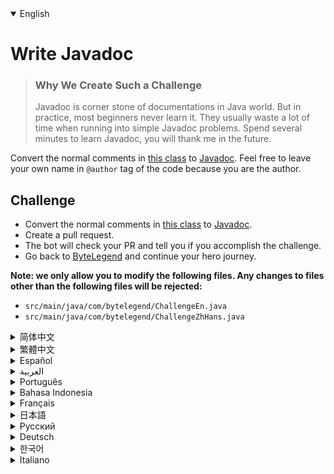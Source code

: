<details open='true' >
<summary>English</summary>

# Write Javadoc

> ### Why We Create Such a Challenge
> Javadoc is corner stone of documentations in Java world. But in practice, most beginners never learn it.
> They usually waste a lot of time when running into simple Javadoc problems.
> Spend several minutes to learn Javadoc, you will thank me in the future.

Convert the normal comments in [this class](https://github.com/ByteLegendQuest/java-write-javadoc/blob/main/src/main/java/com/bytelegend/ChallengeZhHans.java) to [Javadoc](https://docs.oracle.com/javase/8/docs/technotes/tools/windows/javadoc.html).
Feel free to leave your own name in `@author` tag of the code because you are the author.

## Challenge
- Convert the normal comments in [this class](https://github.com/ByteLegendQuest/java-write-javadoc/blob/main/src/main/java/com/bytelegend/ChallengeZhHans.java) to [Javadoc](https://docs.oracle.com/javase/8/docs/technotes/tools/windows/javadoc.html).
- Create a pull request.
- The bot will check your PR and tell you if you accomplish the challenge.
- Go back to [ByteLegend](https://bytelegend.com) and continue your hero journey.


**Note: we only allow you to modify the following files.
Any changes to files other than the following files will be rejected:**

- `src/main/java/com/bytelegend/ChallengeEn.java`
- `src/main/java/com/bytelegend/ChallengeZhHans.java`
</details>

<details >
<summary>简体中文</summary>

# 编写Javadoc

> ### 为什么要设计这个挑战
>
> Javadoc是Java世界中文档的基石，但是在实践中我发现，很多初学者并没有系统地学习过，
> 从而在面对很简单的问题时束手无策，浪费宝贵的时间。
> 希望你能花费几分钟系统地学习一下Javadoc，节省未来抓耳挠腮的几个小时时间。

将[这个类](https://github.com/ByteLegendQuest/java-write-javadoc/blob/main/src/main/java/com/bytelegend/ChallengeZhHans.java)里的普通注释改写成[Javadoc](https://docs.oracle.com/javase/8/docs/technotes/tools/windows/javadoc.html)。
您可以在其中的<ruby>`作者标签`<rt>`@author`</rt></ruby>中留下您自己的名字，因为您当之无愧。

## 挑战
- 将[这个类](https://github.com/ByteLegendQuest/java-write-javadoc/blob/main/src/main/java/com/bytelegend/ChallengeZhHans.java)里的普通注释改写成[Javadoc](https://docs.oracle.com/javase/8/docs/technotes/tools/windows/javadoc.html)。
- 你可以使用任意一种方法完成挑战（最好先在自己的本地电脑上测试通过）：
  - 使用下面的网页编辑器。
  - 创建一个GitHub Pull Request。
- 机器人将会检查你的答案，告诉你你是否通过了挑战。
- 回到[字节传说](https://bytelegend.com)，然后继续你的英雄旅程。


**注意：我们只允许您修改以下文件，任何对其他文件的修改都会被拒绝：**

- `src/main/java/com/bytelegend/ChallengeEn.java`
- `src/main/java/com/bytelegend/ChallengeZhHans.java`
</details>

<details >
<summary>繁體中文</summary>

<h1>編寫 Javadoc</h1><blockquote><h3>為什麼我們要創造這樣的挑戰</h3><p>Javadoc 是 Java 世界文檔的基石。但在實踐中，大多數初學者從未學過它。當遇到簡單的 Javadoc 問題時，他們通常會浪費大量時間。花幾分鐘學習Javadoc，你以後會感謝我的。</p></blockquote><p> <a href="https://github.com/ByteLegendQuest/java-write-javadoc/blob/main/src/main/java/com/bytelegend/ChallengeZhHans.java" target="_blank">將此類中</a>的普通註釋轉換為<a href="https://docs.oracle.com/javase/8/docs/technotes/tools/windows/javadoc.html" target="_blank">Javadoc</a> 。 <code class="notranslate">@author</code>標籤中留下你自己的名字，因為你是作者。</p><h2>挑戰</h2><ul><li><a href="https://github.com/ByteLegendQuest/java-write-javadoc/blob/main/src/main/java/com/bytelegend/ChallengeZhHans.java" target="_blank">將此類中</a>的普通註釋轉換為<a href="https://docs.oracle.com/javase/8/docs/technotes/tools/windows/javadoc.html" target="_blank">Javadoc</a> 。</li><li>創建拉取請求。</li><li>機器人將檢查您的 PR 並告訴您是否完成了挑戰。</li><li>回到<a href="https://bytelegend.com" target="_blank">ByteLegend</a> ，繼續你的英雄之旅。</li></ul><p><strong>注意：我們只允許您修改以下文件。對以下文件以外的文件的任何更改都將被拒絕：</strong></p><ul><li> <code class="notranslate">src/main/java/com/bytelegend/ChallengeEn.java</code></li><li> <code class="notranslate">src/main/java/com/bytelegend/ChallengeZhHans.java</code></li></ul></details>

<details >
<summary>Español</summary>

<h1>Escribe Javadoc</h1><blockquote><h3> Por qué creamos tal desafío</h3><p> Javadoc es la piedra angular de la documentación en el mundo Java. Pero en la práctica, la mayoría de los principiantes nunca lo aprenden. Por lo general, pierden mucho tiempo cuando se encuentran con problemas simples de Javadoc. Dedique varios minutos a aprender Javadoc, me lo agradecerá en el futuro.</p></blockquote><p> Convierta los comentarios normales de <a href="https://github.com/ByteLegendQuest/java-write-javadoc/blob/main/src/main/java/com/bytelegend/ChallengeZhHans.java" target="_blank">esta clase</a> a <a href="https://docs.oracle.com/javase/8/docs/technotes/tools/windows/javadoc.html" target="_blank">Javadoc</a> . Siéntase libre de dejar su propio nombre en la <code class="notranslate">@author</code> del código porque usted es el autor.</p><h2> Desafío</h2><ul><li> Convierta los comentarios normales de <a href="https://github.com/ByteLegendQuest/java-write-javadoc/blob/main/src/main/java/com/bytelegend/ChallengeZhHans.java" target="_blank">esta clase</a> a <a href="https://docs.oracle.com/javase/8/docs/technotes/tools/windows/javadoc.html" target="_blank">Javadoc</a> .</li><li> Crea una solicitud de extracción.</li><li> El bot comprobará tus relaciones públicas y te dirá si logras el desafío.</li><li> Vuelve a <a href="https://bytelegend.com" target="_blank">ByteLegend</a> y continúa tu viaje de héroe.</li></ul><p> <strong>Nota: solo le permitimos modificar los siguientes archivos. Se rechazará cualquier cambio en archivos que no sean los siguientes:</strong></p><ul><li> <code class="notranslate">src/main/java/com/bytelegend/ChallengeEn.java</code></li><li> <code class="notranslate">src/main/java/com/bytelegend/ChallengeZhHans.java</code></li></ul></details>

<details >
<summary>العربية</summary>

<h1 style=";text-align:right;direction:rtl">اكتب جافادوك</h1><blockquote style=";text-align:right;direction:rtl"><h3 style=";text-align:right;direction:rtl"> لماذا نخلق مثل هذا التحدي</h3><p style=";text-align:right;direction:rtl"> Javadoc هو حجر الزاوية للوثائق في عالم جافا. لكن في الممارسة العملية ، لا يتعلمها معظم المبتدئين أبدًا. عادة ما يضيعون الكثير من الوقت عند الوقوع في مشاكل Javadoc البسيطة. اقض عدة دقائق لتعلم جافادوك ، سوف تشكرني في المستقبل.</p></blockquote><p style=";text-align:right;direction:rtl"> قم بتحويل التعليقات العادية في <a href="https://github.com/ByteLegendQuest/java-write-javadoc/blob/main/src/main/java/com/bytelegend/ChallengeZhHans.java" target="_blank">هذا الفصل</a> إلى <a href="https://docs.oracle.com/javase/8/docs/technotes/tools/windows/javadoc.html" target="_blank">Javadoc</a> . لا تتردد في ترك الاسم الخاص بك في <code class="notranslate">@author</code> العلامة من قانون لأنك المؤلف.</p><h2 style=";text-align:right;direction:rtl"> تحد</h2><ul style=";text-align:right;direction:rtl"><li style=";text-align:right;direction:rtl"> قم بتحويل التعليقات العادية في <a href="https://github.com/ByteLegendQuest/java-write-javadoc/blob/main/src/main/java/com/bytelegend/ChallengeZhHans.java" target="_blank">هذا الفصل</a> إلى <a href="https://docs.oracle.com/javase/8/docs/technotes/tools/windows/javadoc.html" target="_blank">Javadoc</a> .</li><li style=";text-align:right;direction:rtl"> قم بإنشاء طلب سحب.</li><li style=";text-align:right;direction:rtl"> سيتحقق الروبوت من العلاقات العامة الخاصة بك ويخبرك إذا أنجزت التحدي.</li><li style=";text-align:right;direction:rtl"> ارجع إلى <a href="https://bytelegend.com" target="_blank">ByteLegend وتابع</a> رحلة بطلك.</li></ul><p style=";text-align:right;direction:rtl"> <strong>ملاحظة: نسمح لك فقط بتعديل الملفات التالية. سيتم رفض أي تغييرات يتم إجراؤها على الملفات بخلاف الملفات التالية:</strong></p><ul style=";text-align:right;direction:rtl"><li style=";text-align:right;direction:rtl"> <code class="notranslate">src/main/java/com/bytelegend/ChallengeEn.java</code></li><li style=";text-align:right;direction:rtl"> <code class="notranslate">src/main/java/com/bytelegend/ChallengeZhHans.java</code></li></ul></details>

<details >
<summary>Português</summary>

<h1>Escreva Javadoc</h1><blockquote><h3> Por que criamos esse desafio</h3><p> Javadoc é a pedra angular da documentação no mundo Java. Mas, na prática, a maioria dos iniciantes nunca aprende. Eles geralmente perdem muito tempo quando se deparam com problemas simples de Javadoc. Gaste vários minutos para aprender Javadoc, você vai me agradecer no futuro.</p></blockquote><p> Converta os comentários normais <a href="https://github.com/ByteLegendQuest/java-write-javadoc/blob/main/src/main/java/com/bytelegend/ChallengeZhHans.java" target="_blank">desta classe</a> em <a href="https://docs.oracle.com/javase/8/docs/technotes/tools/windows/javadoc.html" target="_blank">Javadoc</a> . Sinta-se à vontade para deixar seu próprio nome na <code class="notranslate">@author</code> do código porque você é o autor.</p><h2> Desafio</h2><ul><li> Converta os comentários normais <a href="https://github.com/ByteLegendQuest/java-write-javadoc/blob/main/src/main/java/com/bytelegend/ChallengeZhHans.java" target="_blank">desta classe</a> em <a href="https://docs.oracle.com/javase/8/docs/technotes/tools/windows/javadoc.html" target="_blank">Javadoc</a> .</li><li> Crie uma solicitação de pull.</li><li> O bot verificará seu PR e lhe dirá se você cumpriu o desafio.</li><li> Volte para <a href="https://bytelegend.com" target="_blank">ByteLegend</a> e continue sua jornada de herói.</li></ul><p> <strong>Nota: nós apenas permitimos que você modifique os seguintes arquivos. Quaisquer alterações em arquivos que não sejam os seguintes serão rejeitadas:</strong></p><ul><li> <code class="notranslate">src/main/java/com/bytelegend/ChallengeEn.java</code></li><li> <code class="notranslate">src/main/java/com/bytelegend/ChallengeZhHans.java</code></li></ul></details>

<details >
<summary>Bahasa Indonesia</summary>

<h1>Tulis Javadoc</h1><blockquote><h3> Mengapa Kami Membuat Tantangan Seperti Itu</h3><p> Javadoc adalah landasan dokumentasi di dunia Java. Namun dalam praktiknya, kebanyakan pemula tidak pernah mempelajarinya. Mereka biasanya membuang banyak waktu ketika mengalami masalah Javadoc sederhana. Luangkan beberapa menit untuk belajar Javadoc, Anda akan berterima kasih kepada saya di masa depan.</p></blockquote><p> Ubah komentar normal di <a href="https://github.com/ByteLegendQuest/java-write-javadoc/blob/main/src/main/java/com/bytelegend/ChallengeZhHans.java" target="_blank">kelas ini</a> ke <a href="https://docs.oracle.com/javase/8/docs/technotes/tools/windows/javadoc.html" target="_blank">Javadoc</a> . Jangan ragu untuk meninggalkan nama Anda sendiri di <code class="notranslate">@author</code> dari kode karena Anda adalah penulisnya.</p><h2> Tantangan</h2><ul><li> Ubah komentar normal di <a href="https://github.com/ByteLegendQuest/java-write-javadoc/blob/main/src/main/java/com/bytelegend/ChallengeZhHans.java" target="_blank">kelas ini</a> ke <a href="https://docs.oracle.com/javase/8/docs/technotes/tools/windows/javadoc.html" target="_blank">Javadoc</a> .</li><li> Buat permintaan tarik.</li><li> Bot akan memeriksa PR Anda dan memberi tahu Anda jika Anda menyelesaikan tantangan.</li><li> Kembali ke <a href="https://bytelegend.com" target="_blank">ByteLegend</a> dan lanjutkan perjalanan pahlawan Anda.</li></ul><p> <strong>Catatan: kami hanya mengizinkan Anda untuk mengubah file berikut. Setiap perubahan pada file selain file berikut akan ditolak:</strong></p><ul><li> <code class="notranslate">src/main/java/com/bytelegend/ChallengeEn.java</code></li><li> <code class="notranslate">src/main/java/com/bytelegend/ChallengeZhHans.java</code></li></ul></details>

<details >
<summary>Français</summary>

<h1>Écrire Javadoc</h1><blockquote><h3> Pourquoi nous créons un tel défi</h3><p> Javadoc est la pierre angulaire des documentations dans le monde Java. Mais en pratique, la plupart des débutants ne l&#39;apprennent jamais. Ils perdent généralement beaucoup de temps lorsqu&#39;ils rencontrent de simples problèmes Javadoc. Passez quelques minutes à apprendre Javadoc, vous me remercierez à l&#39;avenir.</p></blockquote><p> Convertissez les commentaires normaux de <a href="https://github.com/ByteLegendQuest/java-write-javadoc/blob/main/src/main/java/com/bytelegend/ChallengeZhHans.java" target="_blank">cette classe</a> en <a href="https://docs.oracle.com/javase/8/docs/technotes/tools/windows/javadoc.html" target="_blank">Javadoc</a> . N&#39;hésitez pas à laisser votre propre nom dans la <code class="notranslate">@author</code> du code car vous en êtes l&#39;auteur.</p><h2> Défi</h2><ul><li> Convertissez les commentaires normaux de <a href="https://github.com/ByteLegendQuest/java-write-javadoc/blob/main/src/main/java/com/bytelegend/ChallengeZhHans.java" target="_blank">cette classe</a> en <a href="https://docs.oracle.com/javase/8/docs/technotes/tools/windows/javadoc.html" target="_blank">Javadoc</a> .</li><li> Créez une demande de tirage.</li><li> Le bot vérifiera votre PR et vous dira si vous réussissez le défi.</li><li> Retournez à <a href="https://bytelegend.com" target="_blank">ByteLegend</a> et continuez votre voyage de héros.</li></ul><p> <strong>Remarque : nous vous permettons uniquement de modifier les fichiers suivants. Toute modification apportée aux fichiers autres que les fichiers suivants sera rejetée :</strong></p><ul><li> <code class="notranslate">src/main/java/com/bytelegend/ChallengeEn.java</code></li><li> <code class="notranslate">src/main/java/com/bytelegend/ChallengeZhHans.java</code></li></ul></details>

<details >
<summary>日本語</summary>

<h1>Javadocを書く</h1><blockquote><h3>なぜこのような課題を作成するのか</h3><p>Javadocは、Javaの世界におけるドキュメントの礎石です。しかし実際には、ほとんどの初心者はそれを学ぶことはありません。通常、単純なJavadocの問題が発生すると、多くの時間を浪費します。 Javadocを学ぶために数分を費やしてください、あなたは将来私に感謝するでしょう。</p></blockquote><p> <a href="https://github.com/ByteLegendQuest/java-write-javadoc/blob/main/src/main/java/com/bytelegend/ChallengeZhHans.java" target="_blank">このクラスの</a>通常のコメントを<a href="https://docs.oracle.com/javase/8/docs/technotes/tools/windows/javadoc.html" target="_blank">Javadocに</a>変換します。あなたは作者なので、コードの<code class="notranslate">@author</code>タグに自分の名前を残してください。</p><h2>チャレンジ</h2><ul><li><a href="https://github.com/ByteLegendQuest/java-write-javadoc/blob/main/src/main/java/com/bytelegend/ChallengeZhHans.java" target="_blank">このクラスの</a>通常のコメントを<a href="https://docs.oracle.com/javase/8/docs/technotes/tools/windows/javadoc.html" target="_blank">Javadocに</a>変換します。</li><li>プルリクエストを作成します。</li><li>ボットはPRをチェックし、チャレンジを達成したかどうかを通知します。</li><li> <a href="https://bytelegend.com" target="_blank">ByteLegendに</a>戻り、ヒーローの旅を続けてください。</li></ul><p><strong>注：変更できるのは次のファイルのみです。次のファイル以外のファイルへの変更は拒否されます。</strong></p><ul><li> <code class="notranslate">src/main/java/com/bytelegend/ChallengeEn.java</code></li><li> <code class="notranslate">src/main/java/com/bytelegend/ChallengeZhHans.java</code></li></ul></details>

<details >
<summary>Русский</summary>

<h1>Написать Javadoc</h1><blockquote><h3> Почему мы создаем такой вызов</h3><p> Javadoc - это краеугольный камень документации в мире Java. Но на практике большинство новичков этому никогда не учатся. Обычно они тратят много времени, сталкиваясь с простыми проблемами Javadoc. Потратьте несколько минут на изучение Javadoc, вы будете благодарить меня в будущем.</p></blockquote><p> Преобразуйте обычные комментарии <a href="https://github.com/ByteLegendQuest/java-write-javadoc/blob/main/src/main/java/com/bytelegend/ChallengeZhHans.java" target="_blank">этого класса</a> в <a href="https://docs.oracle.com/javase/8/docs/technotes/tools/windows/javadoc.html" target="_blank">Javadoc</a> . Не стесняйтесь оставлять свое имя в <code class="notranslate">@author</code> кода, потому что вы являетесь его автором.</p><h2> Вызов</h2><ul><li> Преобразуйте обычные комментарии <a href="https://github.com/ByteLegendQuest/java-write-javadoc/blob/main/src/main/java/com/bytelegend/ChallengeZhHans.java" target="_blank">этого класса</a> в <a href="https://docs.oracle.com/javase/8/docs/technotes/tools/windows/javadoc.html" target="_blank">Javadoc</a> .</li><li> Создайте запрос на перенос.</li><li> Бот проверит ваш PR и скажет, справитесь ли вы с задачей.</li><li> Вернитесь в <a href="https://bytelegend.com" target="_blank">ByteLegend</a> и продолжите свой путь героя.</li></ul><p> <strong>Примечание: мы разрешаем вам изменять только следующие файлы. Любые изменения в файлах, кроме следующих, будут отклонены:</strong></p><ul><li> <code class="notranslate">src/main/java/com/bytelegend/ChallengeEn.java</code></li><li> <code class="notranslate">src/main/java/com/bytelegend/ChallengeZhHans.java</code></li></ul></details>

<details >
<summary>Deutsch</summary>

<h1>Javadoc schreiben</h1><blockquote><h3> Warum wir eine solche Herausforderung schaffen</h3><p> Javadoc ist ein Eckpfeiler der Dokumentationen in der Java-Welt. Aber in der Praxis lernen es die meisten Anfänger nie. Sie verschwenden normalerweise viel Zeit, wenn sie auf einfache Javadoc-Probleme stoßen. Verbringen Sie einige Minuten damit, Javadoc zu lernen, Sie werden es mir in Zukunft danken.</p></blockquote><p> Wandeln Sie die normalen Kommentare in <a href="https://github.com/ByteLegendQuest/java-write-javadoc/blob/main/src/main/java/com/bytelegend/ChallengeZhHans.java" target="_blank">dieser Klasse</a> in <a href="https://docs.oracle.com/javase/8/docs/technotes/tools/windows/javadoc.html" target="_blank">Javadoc um</a> . Sie können Ihren eigenen Namen im <code class="notranslate">@author</code> Tag des Codes hinterlassen, da Sie der Autor sind.</p><h2> Herausforderung</h2><ul><li> Wandeln Sie die normalen Kommentare in <a href="https://github.com/ByteLegendQuest/java-write-javadoc/blob/main/src/main/java/com/bytelegend/ChallengeZhHans.java" target="_blank">dieser Klasse</a> in <a href="https://docs.oracle.com/javase/8/docs/technotes/tools/windows/javadoc.html" target="_blank">Javadoc um</a> .</li><li> Erstellen Sie eine Pull-Anfrage.</li><li> Der Bot überprüft Ihre PR und teilt Ihnen mit, ob Sie die Herausforderung meistern.</li><li> Gehen Sie zurück zu <a href="https://bytelegend.com" target="_blank">ByteLegend</a> und setzen Sie Ihre Heldenreise fort.</li></ul><p> <strong>Hinweis: Wir erlauben Ihnen nur, die folgenden Dateien zu ändern. Alle Änderungen an Dateien, die nicht die folgenden Dateien sind, werden abgelehnt:</strong></p><ul><li> <code class="notranslate">src/main/java/com/bytelegend/ChallengeEn.java</code></li><li> <code class="notranslate">src/main/java/com/bytelegend/ChallengeZhHans.java</code></li></ul></details>

<details >
<summary>한국어</summary>

<h1>자바독 쓰기</h1><blockquote><h3> 우리가 그러한 도전을 만드는 이유</h3><p> Javadoc은 Java 세계에서 문서의 초석입니다. 그러나 실제로는 대부분의 초보자가 배우지 않습니다. 그들은 일반적으로 간단한 Javadoc 문제에 직면할 때 많은 시간을 낭비합니다. Javadoc을 배우기 위해 몇 분을 보내십시오. 앞으로 저에게 감사할 것입니다.</p></blockquote><p> <a href="https://github.com/ByteLegendQuest/java-write-javadoc/blob/main/src/main/java/com/bytelegend/ChallengeZhHans.java" target="_blank">이 클래스</a> 의 일반 주석을 <a href="https://docs.oracle.com/javase/8/docs/technotes/tools/windows/javadoc.html" target="_blank">Javadoc으로</a> 변환합니다. 작성자이기 때문에 코드의 <code class="notranslate">@author</code> 태그에 자신의 이름을 자유롭게 남겨주세요.</p><h2> 도전</h2><ul><li> <a href="https://github.com/ByteLegendQuest/java-write-javadoc/blob/main/src/main/java/com/bytelegend/ChallengeZhHans.java" target="_blank">이 클래스</a> 의 일반 주석을 <a href="https://docs.oracle.com/javase/8/docs/technotes/tools/windows/javadoc.html" target="_blank">Javadoc으로</a> 변환합니다.</li><li> 풀 리퀘스트를 생성합니다.</li><li> 봇은 PR을 확인하고 도전 과제를 달성했는지 알려줍니다.</li><li> <a href="https://bytelegend.com" target="_blank">ByteLegend로</a> 돌아가 영웅 여정을 계속하세요.</li></ul><p> <strong>참고: 다음 파일만 수정할 수 있습니다. 다음 파일 이외의 파일에 대한 모든 변경 사항은 거부됩니다.</strong></p><ul><li> <code class="notranslate">src/main/java/com/bytelegend/ChallengeEn.java</code></li><li> <code class="notranslate">src/main/java/com/bytelegend/ChallengeZhHans.java</code></li></ul></details>

<details >
<summary>Italiano</summary>

<h1>Scrivi Javadoc</h1><blockquote><h3> Perché creiamo una tale sfida?</h3><p> Javadoc è la pietra angolare della documentazione nel mondo Java. Ma in pratica, la maggior parte dei principianti non lo impara mai. Di solito perdono molto tempo quando si imbattono in semplici problemi Javadoc. Dedica qualche minuto a imparare Javadoc, mi ringrazierai in futuro.</p></blockquote><p> Converti i commenti normali in <a href="https://github.com/ByteLegendQuest/java-write-javadoc/blob/main/src/main/java/com/bytelegend/ChallengeZhHans.java" target="_blank">questa classe</a> in <a href="https://docs.oracle.com/javase/8/docs/technotes/tools/windows/javadoc.html" target="_blank">Javadoc</a> . Sentiti libero di lasciare il tuo nome nel <code class="notranslate">@author</code> del codice perché sei l&#39;autore.</p><h2> Sfida</h2><ul><li> Converti i commenti normali in <a href="https://github.com/ByteLegendQuest/java-write-javadoc/blob/main/src/main/java/com/bytelegend/ChallengeZhHans.java" target="_blank">questa classe</a> in <a href="https://docs.oracle.com/javase/8/docs/technotes/tools/windows/javadoc.html" target="_blank">Javadoc</a> .</li><li> Crea una richiesta pull.</li><li> Il bot controllerà il tuo PR e ti dirà se hai portato a termine la sfida.</li><li> Torna su <a href="https://bytelegend.com" target="_blank">ByteLegend</a> e continua il tuo viaggio da eroe.</li></ul><p> <strong>Nota: ti permettiamo di modificare solo i seguenti file. Qualsiasi modifica ai file diversi dai seguenti file verrà rifiutata:</strong></p><ul><li> <code class="notranslate">src/main/java/com/bytelegend/ChallengeEn.java</code></li><li> <code class="notranslate">src/main/java/com/bytelegend/ChallengeZhHans.java</code></li></ul></details>
